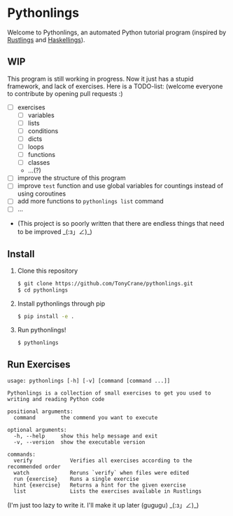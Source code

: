 # Pythonlings

Welcome to Pythonlings, an automated Python tutorial program (inspired by [Rustlings](https://github.com/rust-lang/rustlings) and [Haskellings](https://github.com/MondayMorningHaskell/haskellings)).

## WIP
This program is still working in progress. Now it just has a stupid framework, and lack of exercises.
Here is a TODO-list: (welcome everyone to contribute by opening pull requests :)
- [ ] exercises 
    - [ ] variables
    - [ ] lists
    - [ ] conditions
    - [ ] dicts
    - [ ] loops
    - [ ] functions
    - [ ] classes
    - ...(?)
- [ ] improve the structure of this program
- [ ] improve `test` function and use global variables for countings instead of using coroutines
- [ ] add more functions to `pythonlings list` command
- [ ] ...
- (This project is so poorly written that there are endless things that need to be improved \_(:з」∠)\_)

## Install
1. Clone this repository
    ```sh 
    $ git clone https://github.com/TonyCrane/pythonlings.git 
    $ cd pythonlings
    ```
2. Install pythonlings through pip 
    ```sh 
    $ pip install -e .
    ```
3. Run pythonlings!
    ```sh 
    $ pythonlings 
    ```

## Run Exercises 
```text
usage: pythonlings [-h] [-v] [command [command ...]]

Pythonlings is a collection of small exercises to get you used to writing and reading Python code

positional arguments:
  command        the commend you want to execute

optional arguments:
  -h, --help     show this help message and exit
  -v, --version  show the executable version

commands:
  verify            Verifies all exercises according to the recommended order
  watch             Reruns `verify` when files were edited
  run {exercise}    Runs a single exercise
  hint {exercise}   Returns a hint for the given exercise
  list              Lists the exercises available in Rustlings
```
(I'm just too lazy to write it. I'll make it up later (gugugu) \_(:з」∠)\_)

